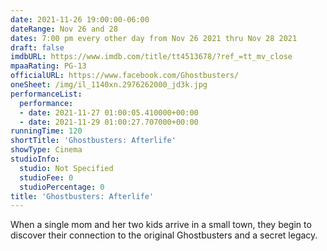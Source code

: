 ```yaml
---
date: 2021-11-26 19:00:00-06:00
dateRange: Nov 26 and 28
dates: 7:00 pm every other day from Nov 26 2021 thru Nov 28 2021
draft: false
imdbURL: https://www.imdb.com/title/tt4513678/?ref_=tt_mv_close
mpaaRating: PG-13
officialURL: https://www.facebook.com/Ghostbusters/
oneSheet: /img/il_1140xn.2976262000_jd3k.jpg
performanceList:
  performance:
  - date: 2021-11-27 01:00:05.410000+00:00
  - date: 2021-11-29 01:00:27.707000+00:00
runningTime: 120
shortTitle: 'Ghostbusters: Afterlife'
showType: Cinema
studioInfo:
  studio: Not Specified
  studioFee: 0
  studioPercentage: 0
title: 'Ghostbusters: Afterlife'
---
```


When a single mom and her two kids arrive in a small town, they begin to discover their connection to the original Ghostbusters and a secret legacy.
